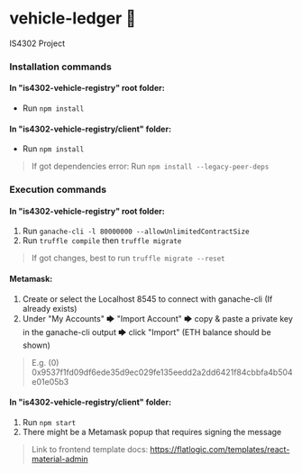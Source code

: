 # vehicle-ledger 🚗

IS4302 Project

### Installation commands

#### In "is4302-vehicle-registry" root folder:

- Run `npm install`

#### In "is4302-vehicle-registry/client" folder:

- Run `npm install`
> If got dependencies error: Run `npm install --legacy-peer-deps`


### Execution commands

#### In "is4302-vehicle-registry" root folder:

1. Run `ganache-cli -l 80000000 --allowUnlimitedContractSize`
2. Run `truffle compile` then `truffle migrate`
> If got changes, best to run `truffle migrate --reset`

#### Metamask:

1. Create or select the Localhost 8545 to connect with ganache-cli (If already exists)
2. Under "My Accounts" 🡆 "Import Account" 🡆 copy & paste a private key in the ganache-cli output 🡆 click "Import" (ETH balance should be shown)
> E.g. (0) 0x9537f1fd09df6ede35d9ec029fe135eedd2a2dd6421f84cbbfa4b504e01e05b3

#### In "is4302-vehicle-registry/client" folder:

1. Run `npm start`
2. There might be a Metamask popup that requires signing the message

> Link to frontend template docs: https://flatlogic.com/templates/react-material-admin
